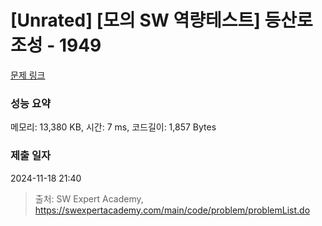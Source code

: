 # [Unrated] [모의 SW 역량테스트] 등산로 조성 - 1949 

[문제 링크](https://swexpertacademy.com/main/code/problem/problemDetail.do?contestProbId=AV5PoOKKAPIDFAUq) 

### 성능 요약

메모리: 13,380 KB, 시간: 7 ms, 코드길이: 1,857 Bytes

### 제출 일자

2024-11-18 21:40



> 출처: SW Expert Academy, https://swexpertacademy.com/main/code/problem/problemList.do
